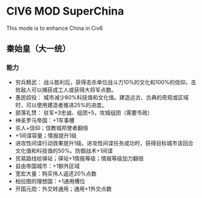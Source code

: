 # CIV6 MOD SuperChina
This mode is to enhance China in Civ6

## 秦始皇（大一统）
### 能力
* 穷兵黩武： 战斗胜利后，获得击杀单位战斗力10%的文化和100%的信仰。击败敌人可以捕获成工人或获得大将军点数。
* 愚民奴役： 城市减少80%科技值和文化值。建造远古、古典的奇观或区域时，可以使用建造者推进25%的进度。
* 部落礼赞： 驻军+3忠诚、组团+5，攻城组团（需要市政）
*  神圣罗马帝国：+1军事槽
*  杀人+信仰；信教城邦使者翻倍
* +1间谍容量；情报提升1级
* 进攻性间谍行动效果提升1级。进攻性间谍任务成功时，获得目标城市该回合文化值和科技值的50%。防御战术+1间谍
* 贸易路线给驿站；驿站+1情报等级；情报等级加力翻倍
* 自由帝国城市：+1额外区域
* 宽宏大量：购买伟人返还20%点数
* 柏拉图的理想国：+1通用槽位
* 开国元勋：外交转通用；通用+1外交点数
